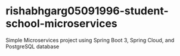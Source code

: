 # rishabhgarg05091996-student-school-microservices
Simple Microservices project using Spring Boot 3, Spring Cloud, and PostgreSQL database
